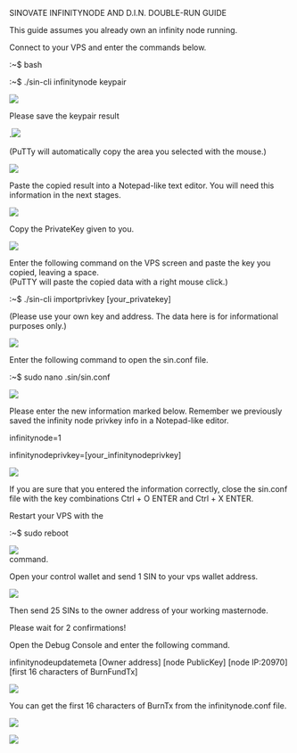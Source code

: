 SINOVATE INFINITYNODE AND D.I.N. DOUBLE-RUN GUIDE

  

This guide assumes you already own an infinity node running.

  

Connect to your VPS and enter the commands below.

  

:~$ bash

:~$ ./sin-cli infinitynode keypair

![](https://lh6.googleusercontent.com/-gsD8Y15gVfUwOPG8uTFkHz_RGiHf_o9gPF2tesAz2Ivq4bzTRTAJkCq9eV9uZLU1s8Y0DIA4zBJWkaKnqTab7729A7C7Flbe8flBKeNr7Hpg-al3U1qC5GP6UBGJYlTZfFTJnFH)

  

Please save the keypair result

.![](https://lh3.googleusercontent.com/4q2rYkqFKR9fq3neYoRY8C-zNh8sSTZHhGvQVhBY5jzepVy5xe1Dxmi7JvCNkTsKA-gnt0MzP7t_Jo718SO5qpR6bS8v-j8WbK8bb1BHZM4EuABz5THM3Z1rTQndVM1sNP4JQLcx)  
  

(PuTTy will automatically copy the area you selected with the mouse.)

  

![](https://lh6.googleusercontent.com/rNtw9CDllqMZeIDB2KZ57qp3b4Cl-Dgs6E9pdPS9X0YcmH2q7Ig8agkQ0yCkJeJhsAEfGsvRv7C1YiRECQ0d_JAabGfCA1wjI06TmSYttTLBBAJpElO_hP9eK__RvN_P5drSbKOP)

  

Paste the copied result into a Notepad-like text editor. You will need this information in the next stages.

  

![](https://lh6.googleusercontent.com/tJOjqPFb_4ANA1FSc6R_3rLx9I0z_BCmVvYiXo-QM99SB8M3SlfCWs-WlDxo8N3mvnIaUG_K1ETbUQHKvm-3WDqYykOUy3JM2pF2zSRkF1-Vty0P6UXlpC_6jS6WJjINDbHDojp8)

  
  
  

Copy the PrivateKey given to you.

  

![](https://lh5.googleusercontent.com/czFyJUIIYUPdyTtTKqRpdzp4pFMhR-qrgNiKZPpwCOJKWMq8fW88MWZhKDamV-LyNyaQ38rfWPFIuSxMGmpLkmwg1dzSllrP_Wwr_Y9OEssIvrTEUXy5VoLAcK8bk20njCFtMGfx)

  

Enter the following command on the VPS screen and paste the key you copied, leaving a space.  
(PuTTY will paste the copied data with a right mouse click.)

  

:~$ ./sin-cli importprivkey [your_privatekey]  
  

(Please use your own key and address. The data here is for informational purposes only.)

  

![](https://lh6.googleusercontent.com/Xa0G-lpvC6YT6SZJmwh0-nQ8pwsfhbkWYJmHC2B29tKCyfvjz3O8mXDynbAVKaUoLY_qaGZ5NfrukCaLQtgIcZ9JKFhOOYoTMyWysKcRWJVZGnOdC85dpnmZg2eO_GIJzhK5jIO4)  
  
  

  
  
  

Enter the following command to open the sin.conf file.  
  

:~$ sudo nano .sin/sin.conf  
  
![](https://lh5.googleusercontent.com/d8TYEJHa9GFtMErfsGNYd9IR72O_k2QZ5CDQ6rof25FF8ARn0QA3xEJiM6ftohxJS5_hWsRppys5fUtp0a_YjbOCeG0EX5Zw1f2DRxrsdygHGlSxDbcc8JhxktX1RSaHTafLbBa_)

  

Please enter the new information marked below. Remember we previously saved the infinity node privkey info in a Notepad-like editor.

  

infinitynode=1

infinitynodeprivkey=[your_infinitynodeprivkey]  
  

![](https://lh4.googleusercontent.com/pReZ18Eq0oS4wNDLylNS2xeWDVwViSuoGBqi2E89qyvni5pXpEzCJ5ihLr_lDS7kw1eXO6vc5F-3IT5_N7psM1ChBbFoEZBn35SJ5BH9qY2QRZZ9z9H0LytmdF7dx8LFhu-59T2_)

  

If you are sure that you entered the information correctly, close the sin.conf file with the key combinations Ctrl + O ENTER and Ctrl + X ENTER.

  

Restart your VPS with the

  

:~$ sudo reboot

![](https://lh3.googleusercontent.com/3TMlZcHvvjjQ-a6CNoo1iTWMn3MAHQotuEM4OR6qBKTY43kAEv6B4uQpfHlXqL7-APumtUhvf_DSQLyvGXIX70z2AexSDKsk2ckDWKGzFqtzud8Q4z0cMmVLx1d9Kh34T7BJO9PZ)  
command.

  

Open your control wallet and send 1 SIN to your vps wallet address.

  
  

![](https://lh5.googleusercontent.com/FrEhr6n9CYZYscYesy274x6eyDPHLlrXgvH_kN2Gmy6khXlwPaoow6uVJXRxHSTgTSEFSxcwtlqT99aUeki7lhqi6sCXu3tOGjN0zjNp0w92NuHhImAPxN1FtqmTdhNGwS3OjYnS)

  
  

Then send 25 SINs to the owner address of your working masternode.

  

Please wait for 2 confirmations!

  

Open the Debug Console and enter the following command.

  
  

infinitynodeupdatemeta [Owner address] [node PublicKey] [node IP:20970] [first 16 characters of BurnFundTx]

  

![](https://lh5.googleusercontent.com/HyypFZAMPEXMTKSBxAm6YFAurPAv0a4INr7k5PjC3Aep69V3S0CyH_nVQRKCUSdRNYCjG0VJKq9FW1doTO6hj28zAjXDCkIo1ItsvrbhvQGFOU6UI_dKPT606nkpayZ1SePkeT7s)

  
  
  
  
  
  
  

You can get the first 16 characters of BurnTx from the infinitynode.conf file.

  

![](https://lh4.googleusercontent.com/bquq-c_aAd2NV1B0mmfbFil8VLnx1_0_sKGchuelIYRTwu7TwfMgzK_9VV7Xv-YXIE2NWAvyl_nZ2aslqITAQ6_4QMwbtm8imy2czG4HDss-a05tGanpA8XnZHsq3mO6_SyFHrsi)

  
  

![](https://lh3.googleusercontent.com/UZOy_3Bde6AiW0MeiOul5WMb7DU0-myeJOCj-H4hARaatn7rLlpjTubOMllcbR2FT7sWXLkIPPSnQ4dEj93uMqaHDhLR3sIr0CtnN3Lv1vLh7x0B0HdPBB8-NKSKXBopqbA4GtXo)
